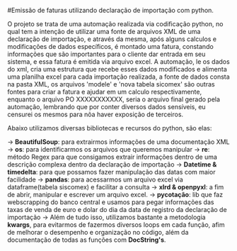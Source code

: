 #Emissão de faturas utilizando declaração de importação com python.

O projeto se trata de uma automação realizada via codificação python, no qual tem a intenção de utilizar uma fonte de arquivos XML de uma declaração de importação, e através da mesma, após alguns calculos e modificações de dados específicos, é montado uma fatura, constando informações que são importantes para o cliente dar entrada em seu sistema, e essa fatura é emitida via arquivo excel. A automação, le os dados do xml, cria uma estrutura que recebe esses dados modificados e alimenta uma planilha excel para cada importação realizada, a fonte de dados consta na pasta XML, os arquivos 'modele' e 'nova tabela sicomex' são outras fontes para criar a fatura e ajudar em um calculo respectivamente, enquanto o arquivo PO XXXXXXXXXXX, seria o arquivo final gerado pela automação, lembrando que por conter diversos dados sensíveis, eu censurei os mesmos para nõa haver exposição de terceiros.

Abaixo utilizamos diversas bibliotecas e recursos do python, são elas:

-> **BeautifulSoup**: para extrairmos informações de uma documentação XML
-> **os**: para identificarmos os arquivos que queremos manipular
-> **re**: método Regex para que consigamos extrair informações dentro de uma descrição complexa dentro da declaração de importação
-> **Datetime & timedelta**: para que possamos fazer manipulação das datas com maior facilidade
-> **pandas**: para acessarmos um arquivo excel via dataframe(tabela siscomex) e facilitar a consulta
-> **xlrd & openpyxl**: a fim de abrir, manipular e escrever um arquivo excel.
-> **pycotação**: lib que faz webscrapping do banco central e usamos para pegar informações das taxas de venda de euro e dolar do dia da data de registro
da declaração de importação
-> Além de tudo isso, utilizamos bastante a metodologia **kwargs**, para evitarmos de fazermos diversos loops em cada função, afim de melhorar o desempenho e organização no código, além da documentação de todas as funções com **DocString's**.